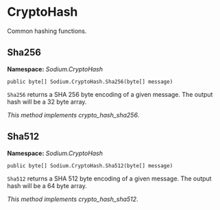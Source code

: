 # CryptoHash

Common hashing functions.

## Sha256

__Namespace:__ _Sodium.CryptoHash_

```
public byte[] Sodium.CryptoHash.Sha256(byte[] message)
```

`Sha256` returns a SHA 256 byte encoding of a given message. The output hash will be a 32 byte array.

_This method implements crypto_hash_sha256_.

## Sha512

__Namespace:__ _Sodium.CryptoHash_

```
public byte[] Sodium.CryptoHash.Sha512(byte[] message)
```

`Sha512` returns a SHA 512 byte encoding of a given message. The output hash will be a 64 byte array.

_This method implements crypto_hash_sha512_.